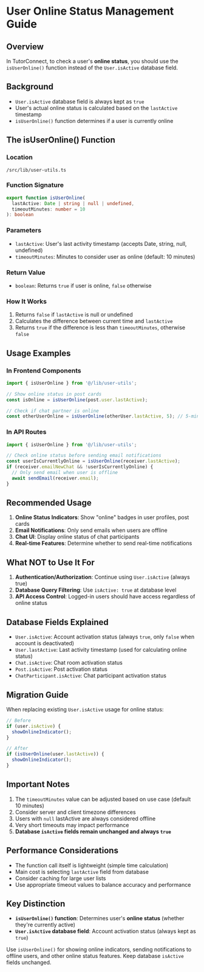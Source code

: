 # User Online Status Management Guide

## Overview

In TutorConnect, to check a user's **online status**, you should use the `isUserOnline()` function instead of the `User.isActive` database field.

## Background

- `User.isActive` database field is always kept as `true`
- User's actual online status is calculated based on the `lastActive` timestamp
- `isUserOnline()` function determines if a user is currently online

## The isUserOnline() Function

### Location
```
/src/lib/user-utils.ts
```

### Function Signature
```typescript
export function isUserOnline(
  lastActive: Date | string | null | undefined, 
  timeoutMinutes: number = 10
): boolean
```

### Parameters
- `lastActive`: User's last activity timestamp (accepts Date, string, null, undefined)
- `timeoutMinutes`: Minutes to consider user as online (default: 10 minutes)

### Return Value
- `boolean`: Returns `true` if user is online, `false` otherwise

### How It Works
1. Returns `false` if `lastActive` is null or undefined
2. Calculates the difference between current time and `lastActive`
3. Returns `true` if the difference is less than `timeoutMinutes`, otherwise `false`

## Usage Examples

### In Frontend Components
```typescript
import { isUserOnline } from '@/lib/user-utils';

// Show online status in post cards
const isOnline = isUserOnline(post.user.lastActive);

// Check if chat partner is online
const otherUserOnline = isUserOnline(otherUser.lastActive, 5); // 5-minute timeout
```

### In API Routes
```typescript
import { isUserOnline } from '@/lib/user-utils';

// Check online status before sending email notifications
const userIsCurrentlyOnline = isUserOnline(receiver.lastActive);
if (receiver.emailNewChat && !userIsCurrentlyOnline) {
  // Only send email when user is offline
  await sendEmail(receiver.email);
}
```

## Recommended Usage

1. **Online Status Indicators**: Show "online" badges in user profiles, post cards
2. **Email Notifications**: Only send emails when users are offline
3. **Chat UI**: Display online status of chat participants
4. **Real-time Features**: Determine whether to send real-time notifications

## What NOT to Use It For

1. **Authentication/Authorization**: Continue using `User.isActive` (always true)
2. **Database Query Filtering**: Use `isActive: true` at database level
3. **API Access Control**: Logged-in users should have access regardless of online status

## Database Fields Explained

- `User.isActive`: Account activation status (always `true`, only `false` when account is deactivated)
- `User.lastActive`: Last activity timestamp (used for calculating online status)
- `Chat.isActive`: Chat room activation status
- `Post.isActive`: Post activation status
- `ChatParticipant.isActive`: Chat participant activation status

## Migration Guide

When replacing existing `User.isActive` usage for online status:

```typescript
// Before
if (user.isActive) {
  showOnlineIndicator();
}

// After
if (isUserOnline(user.lastActive)) {
  showOnlineIndicator();
}
```

## Important Notes

1. The `timeoutMinutes` value can be adjusted based on use case (default 10 minutes)
2. Consider server and client timezone differences
3. Users with `null` lastActive are always considered offline
4. Very short timeouts may impact performance
5. **Database `isActive` fields remain unchanged and always `true`**

## Performance Considerations

- The function call itself is lightweight (simple time calculation)
- Main cost is selecting `lastActive` field from database
- Consider caching for large user lists
- Use appropriate timeout values to balance accuracy and performance

## Key Distinction

- **`isUserOnline()` function**: Determines user's **online status** (whether they're currently active)
- **`User.isActive` database field**: Account activation status (always kept as `true`)

Use `isUserOnline()` for showing online indicators, sending notifications to offline users, and other online status features. Keep database `isActive` fields unchanged.